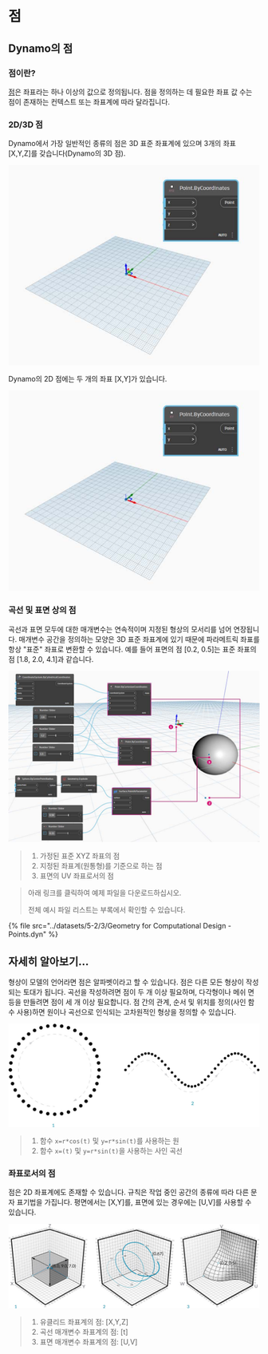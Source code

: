 # 점

## Dynamo의 점

### 점이란?

[점](3-points.md#deep-dive-into...)은 좌표라는 하나 이상의 값으로 정의됩니다. 점을 정의하는 데 필요한 좌표 값 수는 점이 존재하는 컨텍스트 또는 좌표계에 따라 달라집니다.

### 2D/3D 점

Dynamo에서 가장 일반적인 종류의 점은 3D 표준 좌표계에 있으며 3개의 좌표 [X,Y,Z]를 갖습니다(Dynamo의 3D 점).

![](../images/5-2/3/points-3dpointindynamo.jpg)

Dynamo의 2D 점에는 두 개의 좌표 [X,Y]가 있습니다.

![](../images/5-2/3/points-2dpointindynamo.jpg)

### 곡선 및 표면 상의 점

곡선과 표면 모두에 대한 매개변수는 연속적이며 지정된 형상의 모서리를 넘어 연장됩니다. 매개변수 공간을 정의하는 모양은 3D 표준 좌표계에 있기 때문에 파라메트릭 좌표를 항상 "표준" 좌표로 변환할 수 있습니다. 예를 들어 표면의 점 [0.2, 0.5]는 표준 좌표의 점 [1.8, 2.0, 4.1]과 같습니다.

![](../images/5-2/3/points-xyzvscoordsysvsuv.jpg)

> 1. 가정된 표준 XYZ 좌표의 점
> 2. 지정된 좌표계(원통형)를 기준으로 하는 점
> 3. 표면의 UV 좌표로서의 점

> 아래 링크를 클릭하여 예제 파일을 다운로드하십시오.
>
> 전체 예시 파일 리스트는 부록에서 확인할 수 있습니다.

{% file src="../datasets/5-2/3/Geometry for Computational Design - Points.dyn" %}

## 자세히 알아보기...

형상이 모델의 언어라면 점은 알파벳이라고 할 수 있습니다. 점은 다른 모든 형상이 작성되는 토대가 됩니다. 곡선을 작성하려면 점이 두 개 이상 필요하며, 다각형이나 메쉬 면 등을 만들려면 점이 세 개 이상 필요합니다. 점 간의 관계, 순서 및 위치를 정의(사인 함수 사용)하면 원이나 곡선으로 인식되는 고차원적인 형상을 정의할 수 있습니다.

![점 대 곡선](../images/5-2/3/PointsAsBuildingBlocks-1.jpg)

> 1. 함수 `x=r*cos(t)` 및 `y=r*sin(t)`를 사용하는 원
> 2. 함수 `x=(t)` 및 `y=r*sin(t)`을 사용하는 사인 곡선

### 좌표로서의 점

점은 2D 좌표계에도 존재할 수 있습니다. 규칙은 작업 중인 공간의 종류에 따라 다른 문자 표기법을 가집니다. 평면에서는 [X,Y]를, 표면에 있는 경우에는 [U,V]를 사용할 수 있습니다.

![좌표로서의 점](../images/5-2/3/Coordinates.jpg)

> 1. 유클리드 좌표계의 점: [X,Y,Z]
> 2. 곡선 매개변수 좌표계의 점: [t]
> 3. 표면 매개변수 좌표계의 점: [U,V]
